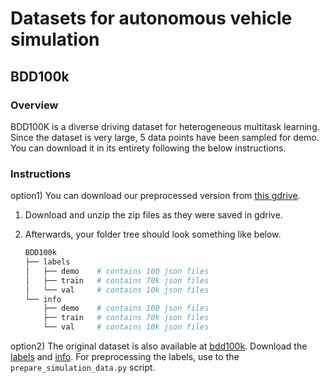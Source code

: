 # Datasets for autonomous vehicle simulation

## BDD100k

### Overview

BDD100K is a diverse driving dataset for heterogeneous multitask learning.
Since the dataset is very large, 5 data points have been sampled for demo.
You can download it in its entirety following the below instructions.

### Instructions

option1)
You can download our preprocessed version from [this gdrive](https://drive.google.com/drive/folders/1ASECOtBbbxVN8aWakvUunIH_9kbjpm7K?usp=sharing).

  1. Download and unzip the zip files as they were saved in gdrive.
  2. Afterwards, your folder tree should look something like below.

        ```sh
        BDD100k
        ├── labels
        │   ├── demo    # contains 100 json files
        │   ├── train   # contains 70k json files
        │   └── val     # contains 10k json files
        └── info
            ├── demo    # contains 100 json files
            ├── train   # contains 70k json files
            └── val     # contains 10k json files
        ```

option2)
The original dataset is also available at [bdd100k](https://doc.bdd100k.com/download.html).
Download the [labels](https://doc.bdd100k.com/download.html#labels) and [info](https://doc.bdd100k.com/download.html#info).
For preprocessing the labels, use to the `prepare_simulation_data.py` script.
